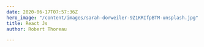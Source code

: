 ```yaml
---
date: 2020-06-17T07:57:36Z
hero_image: "/content/images/sarah-dorweiler-9Z1KRIfpBTM-unsplash.jpg"
title: React Js
author: Robert Thoreau

---
```

